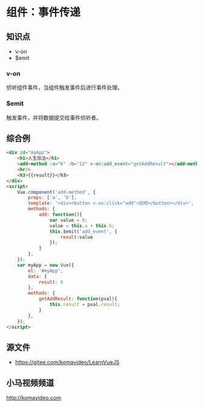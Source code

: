 组件：事件传递
========

## 知识点

* v-on
* $emit

### v-on

侦听组件事件，当组件触发事件后进行事件处理。

### $emit

触发事件，并将数据提交给事件侦听者。

## 综合例

~~~html
<div id="myApp">
    <h1>人生加法</h1>
    <add-method :a="6" :b="12" v-on:add_event="getAddResult"></add-method>
    <hr/>
    <h3>{{result}}</h3>
</div>
<script>
    Vue.component('add-method', {
        props: ['a', 'b'],
        template: '<div><button v-on:click="add">加吧</button></div>',
        methods: {
            add: function(){
                var value = 0;
                value = this.a + this.b;
                this.$emit('add_event', {
                    result:value
                });
            }
        },
    });
    var myApp = new Vue({
        el: '#myApp', 
        data: {
            result: 0
        },
        methods: {
            getAddResult: function(pval){
                this.result = pval.result;
            }
        },
    });
</script>
~~~

## 源文件

* https://gitee.com/komavideo/LearnVueJS

## 小马视频频道

http://komavideo.com
